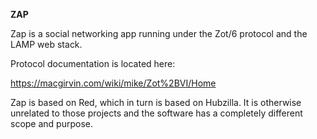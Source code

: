 **ZAP**

Zap is a social networking app running under the Zot/6 protocol and the LAMP web stack.

Protocol documentation is located here:

https://macgirvin.com/wiki/mike/Zot%2BVI/Home

Zap is based on Red, which in turn is based on Hubzilla. It is otherwise unrelated to those projects and the software has a completely different scope and purpose. 







